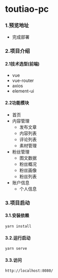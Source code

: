 # toutiao-pc

### 1.预览地址

- 完成部署



### 2.项目介绍

#### 2.1技术选型(前端)

- vue
- vue-router
- axios
- element-ui



#### 2.2功能模块

- 首页
- 内容管理
  - 发布文章
  - 内容列表
  - 评论列表
  - 素材管理
- 粉丝管理
  - 图文数据
  - 粉丝概况
  - 粉丝画像
  - 粉丝列表
- 账户信息
  - 个人信息



### 3.项目启动

#### 3.1.安装依赖

```
yarn install
```

#### 3.2.运行启动

```
yarn serve
```

#### 3.3.访问

```
http://localhost:8080/
```

